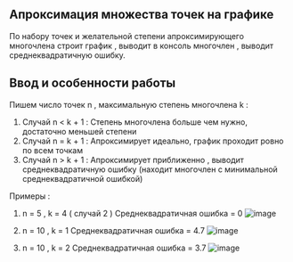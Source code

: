 ## Апроксимация множества точек на графике ##

По набору точек и желательной степени апроксимирующего многочлена 
строит график , выводит в консоль многочлен , выводит среднеквадратичную ошибку.

## Ввод и особенности работы ##

Пишем число точек n , максимальную степень многочлена k :
  1) Случай n < k + 1 : Степень многочлена больше чем нужно, достаточно меньшей степени
  2) Случай n = k + 1 : Апроксимирует идеально, график проходит ровно по всем точкам
  3) Случай n > k + 1 : Апроксимирует приближенно , выводит среднеквадратичную ошибку (находит многочлен с минимальной среднеквадратичной ошибкой)      

Примеры :
1)  n = 5 , k = 4 ( cлучай 2 )
    Среднеквадратичная ошибка = 0
    ![image](https://user-images.githubusercontent.com/87493200/163991830-93f03c19-e775-4045-b930-7500ca6de446.png "Приближение многочленом : 2.6x^4 -  30.4x^3 + 121.4x^2 - 193.6x + 102")

2) n = 10 , k = 1
    Среднеквадратичная ошибка = 4.7
    ![image](https://user-images.githubusercontent.com/87493200/163991879-d4b8d1c1-c013-49c9-8592-03dee815433f.png "Приближение многочленом :  0.8x - 0.1")

3) n = 10 , k = 2
    Среднеквадратичная ошибка = 3.7
    ![image](https://user-images.githubusercontent.com/87493200/163991950-513526ae-0f96-4fe3-a3d9-306bc1c37b65.png "Приближение многочленом : 0.08x^2 - 0.08x + 0.75 ")
